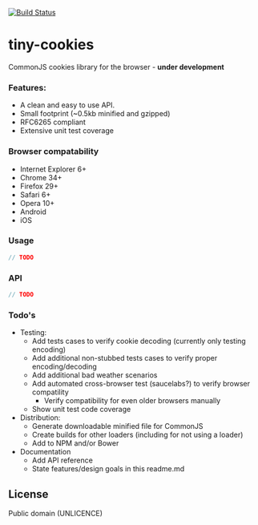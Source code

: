 [![Build Status][travis-image]][travis-url]

# tiny-cookies
CommonJS cookies library for the browser - **under development**

### Features:
  - A clean and easy to use API.
  - Small footprint (~0.5kb minified and gzipped)
  - RFC6265 compliant
  - Extensive unit test coverage

### Browser compatability
  - Internet Explorer 6+
  - Chrome 34+
  - Firefox 29+
  - Safari 6+
  - Opera 10+
  - Android
  - iOS

### Usage
```javascript
// TODO
```

### API
```javascript
// TODO
```

### Todo's
 - Testing:
   - Add tests cases to verify cookie decoding (currently only testing encoding)
   - Add additional non-stubbed tests cases to verify proper encoding/decoding
   - Add additional bad weather scenarios
   - Add automated cross-browser test (saucelabs?) to verify browser compatility
     - Verify compatibility for even older browsers manually
   - Show unit test code coverage
 - Distribution:
   - Generate downloadable minified file for CommonJS
   - Create builds for other loaders (including for not using a loader)
   - Add to NPM and/or Bower
 - Documentation
   - Add API reference
   - State features/design goals in this readme.md

License
----
Public domain (UNLICENCE)

[travis-url]: https://travis-ci.org/voltace/tiny-cookies
[travis-image]: http://img.shields.io/travis/voltace/tiny-cookies.svg
